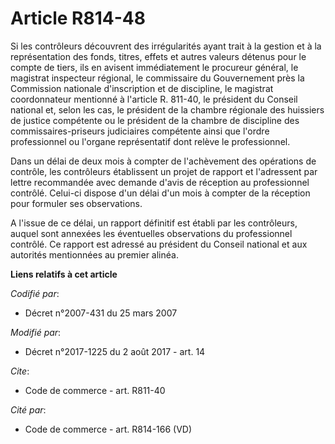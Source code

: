 # Article R814-48

Si les contrôleurs découvrent des irrégularités ayant trait à la gestion et à la représentation des fonds, titres, effets et
autres valeurs détenus pour le compte de tiers, ils en avisent immédiatement le procureur général, le magistrat inspecteur
régional, le commissaire du Gouvernement près la Commission nationale d'inscription et de discipline, le magistrat
coordonnateur mentionné à l'article R. 811-40, le président du Conseil national et, selon les cas, le président de la chambre
régionale des huissiers de justice compétente ou le président de la chambre de discipline des commissaires-priseurs
judiciaires compétente ainsi que l'ordre professionnel ou l'organe représentatif dont relève le professionnel.

Dans un délai de deux mois à compter de l'achèvement des opérations de contrôle, les contrôleurs établissent un projet de
rapport et l'adressent par lettre recommandée avec demande d'avis de réception au professionnel contrôlé. Celui-ci dispose
d'un délai d'un mois à compter de la réception pour formuler ses observations.

A l'issue de ce délai, un rapport définitif est établi par les contrôleurs, auquel sont annexées les éventuelles observations
du professionnel contrôlé. Ce rapport est adressé au président du Conseil national et aux autorités mentionnées au premier
alinéa.

**Liens relatifs à cet article**

_Codifié par_:

  - Décret n°2007-431 du 25 mars 2007

_Modifié par_:

  - Décret n°2017-1225 du 2 août 2017 - art. 14

_Cite_:

  - Code de commerce - art. R811-40

_Cité par_:

  - Code de commerce - art. R814-166 (VD)
